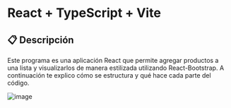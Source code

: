# React + TypeScript + Vite

## 📋 Descripción

Este programa es una aplicación React que permite agregar productos a una lista y visualizarlos de manera estilizada utilizando React-Bootstrap. A continuación te explico cómo se estructura y qué hace cada parte del código.

![image](https://github.com/user-attachments/assets/858ea444-ad97-4422-8eae-307cb6b7e945)
